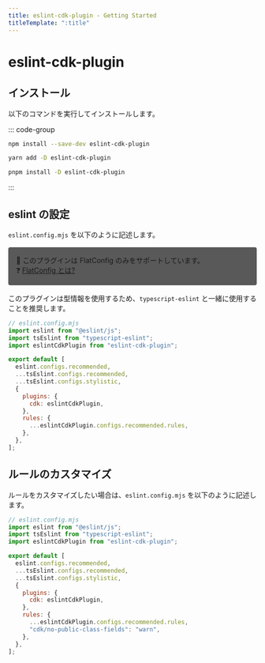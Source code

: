 ```yaml
---
title: eslint-cdk-plugin - Getting Started
titleTemplate: ":title"
---
```


# eslint-cdk-plugin

## インストール

以下のコマンドを実行してインストールします。

::: code-group

```sh [npm]
npm install --save-dev eslint-cdk-plugin
```

```sh [yarn]
yarn add -D eslint-cdk-plugin
```

```sh [pnpm]
pnpm install -D eslint-cdk-plugin
```

:::

## eslint の設定

`eslint.config.mjs` を以下のように記述します。

<div style="margin-top:16px; margin-bottom:16px; background-color: #595959; padding: 16px;border-radius: 4px;">
  🚨 このプラグインは FlatConfig のみをサポートしています。
  <br />
  ❓  <a href="https://eslint.org/docs/latest/use/configure/configuration-files#configuration-file-formats">
    FlatConfig とは?
  </a>
</div>

このプラグインは型情報を使用するため、`typescript-eslint` と一緒に使用することを推奨します。

```js
// eslint.config.mjs
import eslint from "@eslint/js";
import tsEslint from "typescript-eslint";
import eslintCdkPlugin from "eslint-cdk-plugin";

export default [
  eslint.configs.recommended,
  ...tsEslint.configs.recommended,
  ...tsEslint.configs.stylistic,
  {
    plugins: {
      cdk: eslintCdkPlugin,
    },
    rules: {
      ...eslintCdkPlugin.configs.recommended.rules,
    },
  },
];
```

## ルールのカスタマイズ

ルールをカスタマイズしたい場合は、`eslint.config.mjs` を以下のように記述します。

```js
// eslint.config.mjs
import eslint from "@eslint/js";
import tsEslint from "typescript-eslint";
import eslintCdkPlugin from "eslint-cdk-plugin";

export default [
  eslint.configs.recommended,
  ...tsEslint.configs.recommended,
  ...tsEslint.configs.stylistic,
  {
    plugins: {
      cdk: eslintCdkPlugin,
    },
    rules: {
      ...eslintCdkPlugin.configs.recommended.rules,
      "cdk/no-public-class-fields": "warn",
    },
  },
];
```
